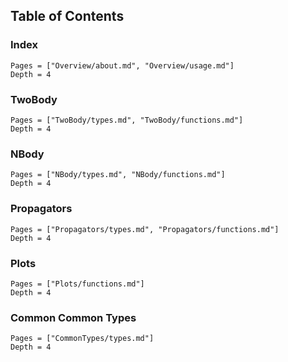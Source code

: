 ## Table of Contents

### Index

```@contents
Pages = ["Overview/about.md", "Overview/usage.md"]
Depth = 4
```

### TwoBody

```@contents
Pages = ["TwoBody/types.md", "TwoBody/functions.md"]
Depth = 4
```

### NBody

```@contents
Pages = ["NBody/types.md", "NBody/functions.md"]
Depth = 4
```

### Propagators

```@contents
Pages = ["Propagators/types.md", "Propagators/functions.md"]
Depth = 4
```

### Plots

```@contents
Pages = ["Plots/functions.md"]
Depth = 4
```

### Common Common Types

```@contents
Pages = ["CommonTypes/types.md"]
Depth = 4
```
